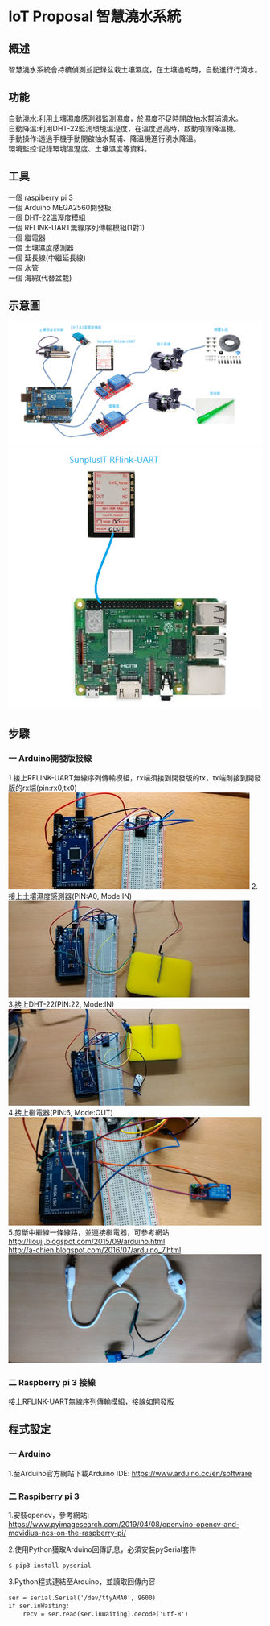 # IoT Proposal 智慧澆水系統

## 概述
智慧澆水系統會持續偵測並記錄盆栽土壤濕度，在土壤過乾時，自動進行行澆水。  

## 功能
 
自動澆水:利用土壤濕度感測器監測濕度，於濕度不足時開啟抽水幫浦澆水。  
自動降溫:利用DHT-22監測環境溫溼度，在溫度過高時，啟動噴霧降溫機。  
手動操作:透過手機手動開啟抽水幫浦、降溫機進行澆水降溫。  
環境監控:記錄環境溫溼度、土壤濕度等資料。    
  
## 工具
一個 raspiberry pi 3  
一個 Arduino MEGA2560開發板  
一個 DHT-22溫溼度模組  
一個 RFLINK-UART無線序列傳輸模組(1對1)  
一個 繼電器  
一個 土壤濕度感測器  
一個 延長線(中繼延長線)  
一個 水管  
一個 海綿(代替盆栽)

## 示意圖
![image](https://github.com/LianMing13613/-/blob/main/picture/示意圖.png)  
![image](https://github.com/LianMing13613/-/blob/main/picture/示意圖2.png)  

## 步驟
### 一 Arduino開發版接線
1.接上RFLINK-UART無線序列傳輸模組，rx端須接到開發版的tx，tx端則接到開發版的rx端(pin:rx0,tx0)
![image](https://github.com/LianMing13613/-/blob/main/picture/RFlink.jpg)
2.接上土壤濕度感測器(PIN:A0, Mode:IN)
![image](https://github.com/LianMing13613/-/blob/main/picture/土壤濕度.jpg)  
3.接上DHT-22(PIN:22, Mode:IN)  
![image](https://github.com/LianMing13613/-/blob/main/picture/DHT22.jpg)  
4.接上繼電器(PIN:6, Mode:OUT)  
![image](https://github.com/LianMing13613/-/blob/main/picture/繼電器.jpg)  
5.剪斷中繼線一條線路，並連接繼電器，可參考網站  
http://lioujj.blogspot.com/2015/09/arduino.html  
http://a-chien.blogspot.com/2016/07/arduino_7.html  
![image](https://github.com/LianMing13613/-/blob/main/picture/中繼線+繼電器.jpg)  
### 二 Raspberry pi 3 接線
接上RFLINK-UART無線序列傳輸模組，接線如開發版

## 程式設定
### 一 Arduino
1.至Arduino官方網站下載Arduino IDE:
https://www.arduino.cc/en/software
### 二 Raspiberry pi 3
1.安裝opencv，參考網站:  
https://www.pyimagesearch.com/2019/04/08/openvino-opencv-and-movidius-ncs-on-the-raspberry-pi/  

2.使用Python獲取Arduino回傳訊息，必須安裝pySerial套件   
```
$ pip3 install pyserial
```
3.Python程式連結至Arduino，並讀取回傳內容  
```
ser = serial.Serial('/dev/ttyAMA0', 9600)
if ser.inWaiting:
    recv = ser.read(ser.inWaiting).decode('utf-8')
```

